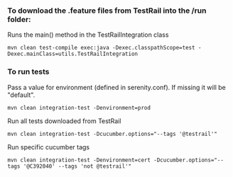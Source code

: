
### To download the .feature files from TestRail into the /run folder:
Runs the main() method in the TestRailIntegration class
```
mvn clean test-compile exec:java -Dexec.classpathScope=test -Dexec.mainClass=utils.TestRailIntegration
```


### To run tests

Pass a value for environment (defined in serenity.conf). If missing it will be "default".
```
mvn clean integration-test -Denvironment=prod
```

Run all tests downloaded from TestRail
```
mvn clean integration-test -Dcucumber.options="--tags '@testrail'"
```

Run specific cucumber tags
```
mvn clean integration-test -Denvironment=cert -Dcucumber.options="--tags '@C392040' --tags 'not @testrail'" 
```
